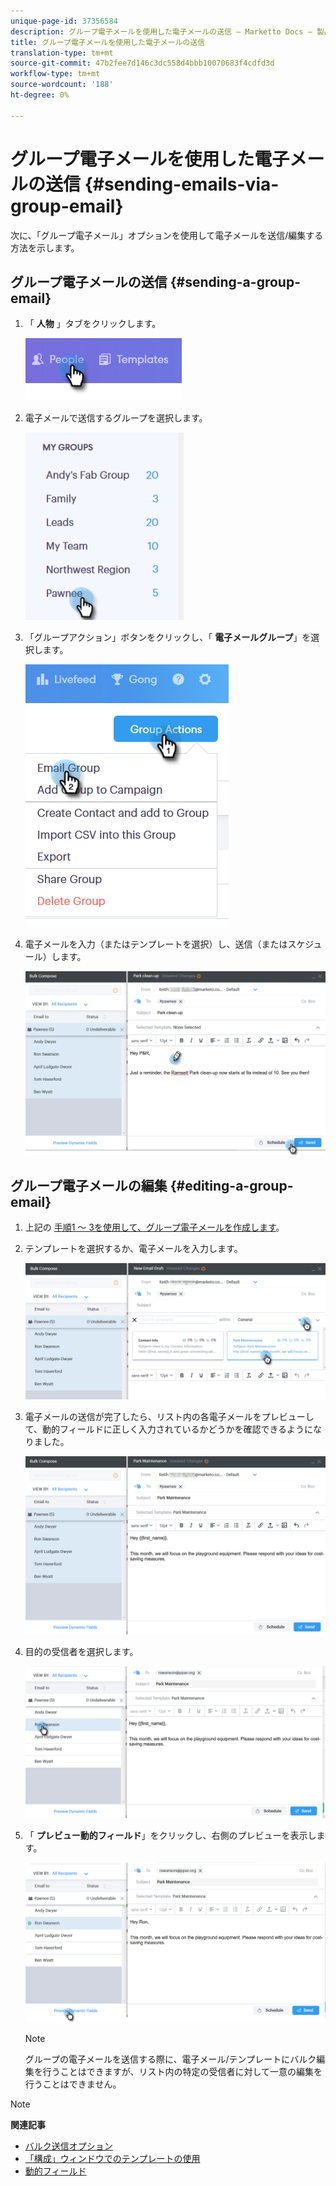 ```yaml
---
unique-page-id: 37356584
description: グループ電子メールを使用した電子メールの送信 — Marketto Docs — 製品ドキュメント
title: グループ電子メールを使用した電子メールの送信
translation-type: tm+mt
source-git-commit: 47b2fee7d146c3dc558d4bbb10070683f4cdfd3d
workflow-type: tm+mt
source-wordcount: '188'
ht-degree: 0%

---
```



# グループ電子メールを使用した電子メールの送信 {#sending-emails-via-group-email}

次に、「グループ電子メール」オプションを使用して電子メールを送信/編集する方法を示します。

## グループ電子メールの送信 {#sending-a-group-email}

1. 「 **人物** 」タブをクリックします。

   ![](assets/one-3.png)

1. 電子メールで送信するグループを選択します。

   ![](assets/two-3.png)

1. 「グループアクション」ボタンをクリックし、「 **電子メールグループ**」を選択します。

   ![](assets/three-3.png)

1. 電子メールを入力（またはテンプレートを選択）し、送信（またはスケジュール）します。

   ![](assets/four-3.png)

## グループ電子メールの編集 {#editing-a-group-email}

1. 上記の [手順1 ～ 3を使用して、グループ電子メールを作成します](https://docs.marketo.com/display/DOCS/Sending+Emails+via+Group+Email#SendingEmailsviaGroupEmail-SendingaGroupEmail)。
1. テンプレートを選択するか、電子メールを入力します。

   ![](assets/edit-two.png)

1. 電子メールの送信が完了したら、リスト内の各電子メールをプレビューして、動的フィールドに正しく入力されているかどうかを確認できるようになりました。

   ![](assets/edit-three.png)

1. 目的の受信者を選択します。

   ![](assets/edit-four.png)

1. 「 **プレビュー動的フィールド**」をクリックし、右側のプレビューを表示します。

   ![](assets/edit-five.png)

   >[!NOTE]
   >
   >グループの電子メールを送信する際に、電子メール/テンプレートにバルク編集を行うことはできますが、リスト内の特定の受信者に対して一意の編集を行うことはできません。

>[!NOTE]
>
>**関連記事**
>
>* [バルク送信オプション](http://docs.marketo.com/x/HwQ6Ag)
>* [「構成」ウィンドウでのテンプレートの使用](http://docs.marketo.com/x/MQQ6Ag)
>* [動的フィールド](http://docs.marketo.com/x/wwDb)

>



